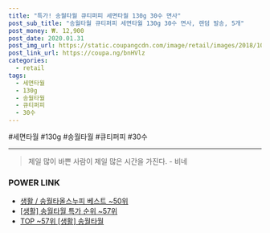 ```yaml
--- 
title: "특가! 송월타월 큐티퍼피 세면타월 130g 30수 면사" 
post_sub_title: "송월타월 큐티퍼피 세면타월 130g 30수 면사, 랜덤 발송, 5개" 
post_money: ₩. 12,900 
post_date: 2020.01.31 
post_img_url: https://static.coupangcdn.com/image/retail/images/2018/10/29/11/8/642ab88a-8c72-494e-b1b2-c7700aab9e04.jpg 
post_link_url: https://coupa.ng/bnHVlz 
categories: 
  - retail 
tags: 
  - 세면타월 
  - 130g 
  - 송월타월 
  - 큐티퍼피 
  - 30수 
--- 
```

  #세면타월 #130g #송월타월 #큐티퍼피 #30수 
<hr> 

> 제일 많이 바쁜 사람이 제일 많은 시간을 가진다. - 비네 


### POWER LINK

* <a href="https://blog.naver.com/santokki14/221782419772" target="_blank">생활 / 송월타올스누피 베스트 ~50위</a>
* <a href="https://blog.naver.com/sakai111/221790845884" target="_blank"> [생활] 송월타월 특가 순위 ~57위</a>
* <a href="https://blog.naver.com/an0733/221790845886" target="_blank"> TOP ~57위 [생활] 송월타월</a>
